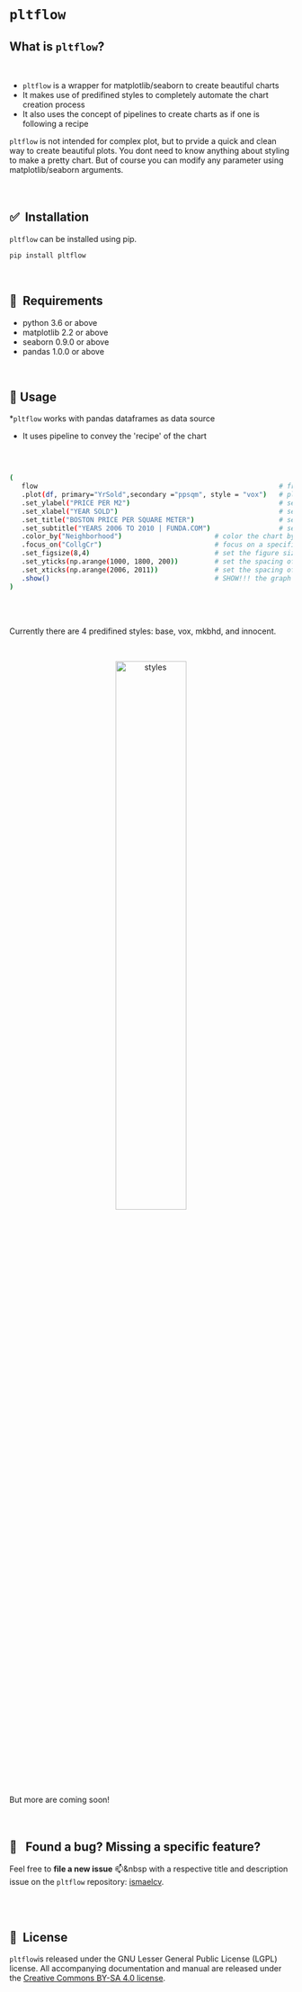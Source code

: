# ``pltflow``

## What is ``pltflow``?
<br/>

* ``pltflow`` is a wrapper for matplotlib/seaborn to create beautiful charts
* It makes use of predifined styles to completely automate the chart creation process
* It also uses the concept of pipelines to create charts as if one is following a recipe

``pltflow`` is not intended for complex plot, but to prvide a quick and clean way to create beautiful plots.
You dont need to know anything about styling to make a pretty chart. But of course you can modify any parameter using matplotlib/seaborn arguments.
<br/>
<br/>
<br/>


## ✅&nbsp; Installation

``pltflow`` can be installed using pip.

```bash
pip install pltflow
```
<br/>

## 📌&nbsp; Requirements
* python 3.6 or above
* matplotlib 2.2 or above
* seaborn 0.9.0 or above
* pandas 1.0.0 or above

<br/>

## 🔨 Usage&nbsp;

*``pltflow`` works with pandas dataframes as data source
* It uses pipeline to convey the 'recipe' of the chart
<br/>

 ```bash

(
    flow                                                            # from the pltflow package
    .plot(df, primary="YrSold",secondary ="ppsqm", style = "vox")   # plot the df, define variables and style
    .set_ylabel("PRICE PER M2")                                     # set the y label text
    .set_xlabel("YEAR SOLD")                                        # set the x label text
    .set_title("BOSTON PRICE PER SQUARE METER")                     # set the title text
    .set_subtitle("YEARS 2006 TO 2010 | FUNDA.COM")                 # set the subtitle text
    .color_by("Neighborhood")                       # color the chart by the neighborhood (different categories)
    .focus_on("CollgCr")                            # focus on a specific category (other will be grayed out)
    .set_figsize(8,4)                               # set the figure size
    .set_yticks(np.arange(1000, 1800, 200))         # set the spacing of the y axis labels
    .set_xticks(np.arange(2006, 2011))              # set the spacing of the x axis labels
    .show()                                         # SHOW!!! the graph is ready!
)

```
<br/>
<br/>

Currently there are 4 predifined styles: base, vox, mkbhd, and innocent.

<br/>
<p align="center">
    <a>
        <img width="50%" src="https://github.com/ismaelcv/" alt="styles">
    </a>
</p>
<br/><br/>

<br/>
But more are coming soon!
<br/>
<br/>
<br/>

## 🐜 &nbsp; Found a bug? Missing a specific feature?

Feel free to **file a new issue** 📫&nbsp with a respective title and description issue on the ``pltflow`` repository: [ismaelcv](https://github.com/ismaelcv/pltflow).

<br/>
<br/>

## 📘&nbsp; License
``pltflow``is released under the GNU Lesser General Public License (LGPL) license. All accompanying documentation and manual are released under the  [Creative Commons BY-SA 4.0 license](https://creativecommons.org/licenses/).
